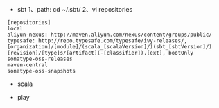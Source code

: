 * sbt 
1、path: cd ~/.sbt/
2、vi repositories
```
[repositories]
local
aliyun-nexus: http://maven.aliyun.com/nexus/content/groups/public/
typesafe: http://repo.typesafe.com/typesafe/ivy-releases/, [organization]/[module]/(scala_[scalaVersion]/)(sbt_[sbtVersion]/)[revision]/[type]s/[artifact](-[classifier]).[ext], bootOnly
sonatype-oss-releases
maven-central
sonatype-oss-snapshots
```

* scala

* play


